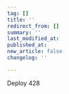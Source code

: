 ```yaml
---
tag: []
title: ''
redirect_from: []
summary: ''
last_modified_at: 
published_at: 
new_article: false
changelog: ''

---
```

Deploy 428